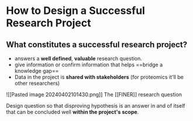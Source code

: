 # How to Design a Successful Research Project

## What constitutes a successful research project?
- answers a **well defined**, **valuable** research question.
- give information or confirm information that helps ==bridge a knowledge gap==
- Data in the project is **shared with stakeholders** (for proteomics it'll be other researchers)

![[Pasted image 20240402101430.png]]
The [[FINER]] research question

Design question so that disproving hypothesis is an answer in and of itself that can be concluded well **within the project's scope**.

